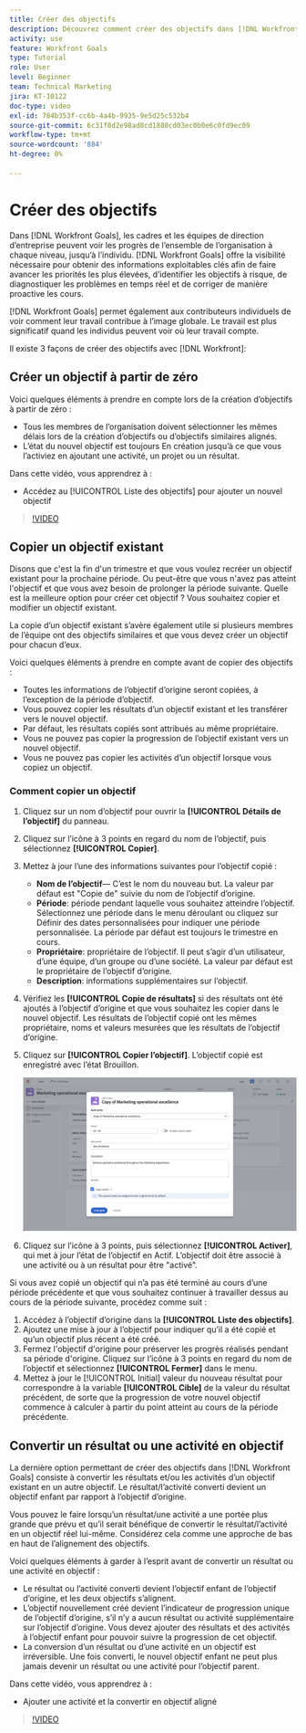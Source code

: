 ```yaml
---
title: Créer des objectifs
description: Découvrez comment créer des objectifs dans [!DNL Workfront Goals] en utilisant trois options différentes.
activity: use
feature: Workfront Goals
type: Tutorial
role: User
level: Beginner
team: Technical Marketing
jira: KT-10122
doc-type: video
exl-id: 784b353f-cc6b-4a4b-9935-9e5d25c532b4
source-git-commit: 6c31f8d2e98ad8cd1880cd03ec0b0e6c0fd9ec09
workflow-type: tm+mt
source-wordcount: '884'
ht-degree: 0%

---
```


# Créer des objectifs

Dans [!DNL Workfront Goals], les cadres et les équipes de direction d’entreprise peuvent voir les progrès de l’ensemble de l’organisation à chaque niveau, jusqu’à l’individu. [!DNL Workfront Goals] offre la visibilité nécessaire pour obtenir des informations exploitables clés afin de faire avancer les priorités les plus élevées, d’identifier les objectifs à risque, de diagnostiquer les problèmes en temps réel et de corriger de manière proactive les cours.

[!DNL Workfront Goals] permet également aux contributeurs individuels de voir comment leur travail contribue à l’image globale. Le travail est plus significatif quand les individus peuvent voir où leur travail compte.

Il existe 3 façons de créer des objectifs avec [!DNL Workfront]:

## Créer un objectif à partir de zéro

Voici quelques éléments à prendre en compte lors de la création d’objectifs à partir de zéro :

* Tous les membres de l’organisation doivent sélectionner les mêmes délais lors de la création d’objectifs ou d’objectifs similaires alignés.
* L’état du nouvel objectif est toujours En création jusqu’à ce que vous l’activiez en ajoutant une activité, un projet ou un résultat.

Dans cette vidéo, vous apprendrez à :

* Accédez au [!UICONTROL Liste des objectifs] pour ajouter un nouvel objectif

>[!VIDEO](https://video.tv.adobe.com/v/335191/?quality=12&learn=on)

## Copier un objectif existant

Disons que c&#39;est la fin d&#39;un trimestre et que vous voulez recréer un objectif existant pour la prochaine période. Ou peut-être que vous n&#39;avez pas atteint l&#39;objectif et que vous avez besoin de prolonger la période suivante. Quelle est la meilleure option pour créer cet objectif ? Vous souhaitez copier et modifier un objectif existant.

La copie d’un objectif existant s’avère également utile si plusieurs membres de l’équipe ont des objectifs similaires et que vous devez créer un objectif pour chacun d’eux.

Voici quelques éléments à prendre en compte avant de copier des objectifs :

* Toutes les informations de l’objectif d’origine seront copiées, à l’exception de la période d’objectif.
* Vous pouvez copier les résultats d’un objectif existant et les transférer vers le nouvel objectif.
* Par défaut, les résultats copiés sont attribués au même propriétaire.
* Vous ne pouvez pas copier la progression de l’objectif existant vers un nouvel objectif.
* Vous ne pouvez pas copier les activités d’un objectif lorsque vous copiez un objectif.

### Comment copier un objectif

1. Cliquez sur un nom d’objectif pour ouvrir la **[!UICONTROL Détails de l’objectif]** du panneau.
1. Cliquez sur l’icône à 3 points en regard du nom de l’objectif, puis sélectionnez **[!UICONTROL Copier]**.
1. Mettez à jour l’une des informations suivantes pour l’objectif copié :
   * **Nom de l’objectif**— C’est le nom du nouveau but. La valeur par défaut est &quot;Copie de&quot; suivie du nom de l’objectif d’origine.
   * **Période**: période pendant laquelle vous souhaitez atteindre l’objectif. Sélectionnez une période dans le menu déroulant ou cliquez sur Définir des dates personnalisées pour indiquer une période personnalisée. La période par défaut est toujours le trimestre en cours.
   * **Propriétaire**: propriétaire de l’objectif. Il peut s’agir d’un utilisateur, d’une équipe, d’un groupe ou d’une société. La valeur par défaut est le propriétaire de l’objectif d’origine.
   * **Description**: informations supplémentaires sur l’objectif.

1. Vérifiez les **[!UICONTROL Copie de résultats]** si des résultats ont été ajoutés à l’objectif d’origine et que vous souhaitez les copier dans le nouvel objectif. Les résultats de l’objectif copié ont les mêmes propriétaire, noms et valeurs mesurées que les résultats de l’objectif d’origine.

1. Cliquez sur **[!UICONTROL Copier l’objectif]**. L’objectif copié est enregistré avec l’état Brouillon.

   ![Une image de la [!UICONTROL Détails de l’objectif] dans [!DNL Workfront Goals] avec la propriété [!UICONTROL Copier] option](assets/03-workfront-goals-copy-a-goal.png)

1. Cliquez sur l’icône à 3 points, puis sélectionnez  **[!UICONTROL Activer]**, qui met à jour l’état de l’objectif en Actif. L’objectif doit être associé à une activité ou à un résultat pour être &quot;activé&quot;.

Si vous avez copié un objectif qui n’a pas été terminé au cours d’une période précédente et que vous souhaitez continuer à travailler dessus au cours de la période suivante, procédez comme suit :

1. Accédez à l’objectif d’origine dans la **[!UICONTROL Liste des objectifs]**.
1. Ajoutez une mise à jour à l’objectif pour indiquer qu’il a été copié et qu’un objectif plus récent a été créé.
1. Fermez l&#39;objectif d&#39;origine pour préserver les progrès réalisés pendant sa période d&#39;origine. Cliquez sur l’icône à 3 points en regard du nom de l’objectif et sélectionnez **[!UICONTROL Fermer]** dans le menu.
1. Mettez à jour le [!UICONTROL Initial] valeur du nouveau résultat pour correspondre à la variable **[!UICONTROL Cible]** de la valeur du résultat précédent, de sorte que la progression de votre nouvel objectif commence à calculer à partir du point atteint au cours de la période précédente.

## Convertir un résultat ou une activité en objectif

La dernière option permettant de créer des objectifs dans [!DNL Workfront Goals] consiste à convertir les résultats et/ou les activités d’un objectif existant en un autre objectif. Le résultat/l’activité converti devient un objectif enfant par rapport à l’objectif d’origine.

Vous pouvez le faire lorsqu’un résultat/une activité a une portée plus grande que prévu et qu’il serait bénéfique de convertir le résultat/l’activité en un objectif réel lui-même. Considérez cela comme une approche de bas en haut de l’alignement des objectifs.

Voici quelques éléments à garder à l’esprit avant de convertir un résultat ou une activité en objectif :

* Le résultat ou l’activité converti devient l’objectif enfant de l’objectif d’origine, et les deux objectifs s’alignent.
* L’objectif nouvellement créé devient l’indicateur de progression unique de l’objectif d’origine, s’il n’y a aucun résultat ou activité supplémentaire sur l’objectif d’origine. Vous devez ajouter des résultats et des activités à l’objectif enfant pour pouvoir suivre la progression de cet objectif.
* La conversion d’un résultat ou d’une activité en un objectif est irréversible. Une fois converti, le nouvel objectif enfant ne peut plus jamais devenir un résultat ou une activité pour l’objectif parent.

Dans cette vidéo, vous apprendrez à :

* Ajouter une activité et la convertir en objectif aligné

>[!VIDEO](https://video.tv.adobe.com/v/335192/?quality=12&learn=on)

